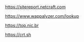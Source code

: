 https://sitereport.netcraft.com

https://www.wappalyzer.com/lookup

https://top.nic.br

https://crt.sh
